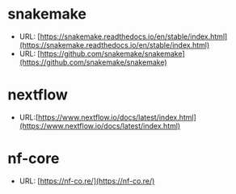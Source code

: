 # snakemake
- URL: [https://snakemake.readthedocs.io/en/stable/index.html](https://snakemake.readthedocs.io/en/stable/index.html)
- URL: [https://github.com/snakemake/snakemake](https://github.com/snakemake/snakemake)

# nextflow
- URL:[https://www.nextflow.io/docs/latest/index.html](https://www.nextflow.io/docs/latest/index.html)

# nf-core
- URL: [https://nf-co.re/](https://nf-co.re/)

